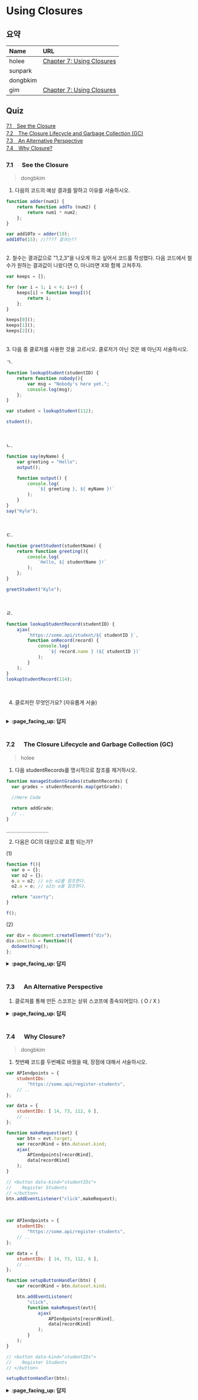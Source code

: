 # Using Closures

## 요약
| Name | URL |
|:---|:---|
| holee | [Chapter 7: Using Closures](https://github.com/hochan222/Everything-in-JavaScript/wiki/Chapter-7:-Using-Closures) |
| sunpark |  |
| dongbkim |  |
| gim | [Chapter 7: Using Closures](https://velog.io/@mkitigy/Chapter-7-Using-Closures) |

## Quiz
[7.1　See the Closure](#71---See-the-Closure)<br>
[7.2　The Closure Lifecycle and Garbage Collection (GC)](#72---The-Closure-Lifecycle-and-Garbage-Collection-GC)<br>
[7.3　An Alternative Perspective](#73---An-Alternative-Perspective)<br>
[7.4　Why Closure?](#74---Why-Closure)<br>

### 7.1 　  See the Closure

> dongbkim

1. 다음의 코드의 예상 결과를 말하고 이유를 서술하시오.

```js
function adder(num1) {
	return function addTo (num2) {
		return num1 * num2;
	};
}

var add10To = adder(10);
add10To(15); //???? 결과는??
```
<br/>
2. 철수는 결과값으로 "1,2,3"을 나오게 하고 싶어서 코드를 작성했다. 다음 코드에서 철수가 원하는 결과값이 나왔다면 O, 아니라면 X와 함께 고쳐주자.

```js
var keeps = [];

for (var i = 1; i < 4; i++) {
    keeps[i] = function keepI(){
        return i;
    };
}

keeps[0]();
keeps[1]();
keeps[2]();
```
<br/>
3. 다음 중 클로저를 사용한 것을 고르시오. 클로저가 아닌 것은 왜 아닌지 서술하시오.


ㄱ.

```js
function lookupStudent(studentID) {
    return function nobody(){
        var msg = "Nobody's here yet.";
        console.log(msg);
    };
}

var student = lookupStudent(112);

student();
```
<br/>

ㄴ.

```js
function say(myName) {
    var greeting = "Hello";
    output();

    function output() {
        console.log(
            `${ greeting }, ${ myName }!`
        );
    }
}
say("Kyle");
```
<br/>

ㄷ.
```js
function greetStudent(studentName) {
    return function greeting(){
        console.log(
            `Hello, ${ studentName }!`
        );
    };
}

greetStudent("Kyle");
```
<br/>

ㄹ.

```js
function lookupStudentRecord(studentID) {
    ajax(
        `https://some.api/student/${ studentID }`,
        function onRecord(record) {
            console.log(
                `${ record.name } (${ studentID })`
            );
        }
    );
}
lookupStudentRecord(114);
```
<br/>


4. 클로저란 무엇인가요? (자유롭게 서술)
<br/>
<details>
<summary> <b> :page_facing_up: 답지 </b>  </summary>
<div markdown="1">

1. **150**

<br/>
2.

```js
var keeps = [];

for (let i = 1; i < 4; i++) {
    keeps[i] = function keepI(){
        return i;
    };
}

keeps[0]();
keeps[1]();
keeps[2]();
```

```js
var keeps = [];

for (var i = 1; i < 4; i++) {
	int j = i;
    keeps[i] = function keepI(){
        return j;
    };
}

keeps[0]();
keeps[1]();
keeps[2]();
```
클로저는 값에 대한 것이 아니고 해당 변수에 접근하는 것이기 때문에, var의 변수 특징 상 위의 코드에서 값이 계속 유지가 된다. 때문에 각각에 다른 변수를 클로즈 오버하게 해주면 된다.

3. **ㄹ**, ajax에서 closure를 활용했다.
<br/>
ㄱ.
클로즈 오버할 수 있는 변수가 있으나 사용하지 않았다.
<br/>
ㄴ.
변수를 알맞게 넣고, close over를 시도하였으나, invoke할 때 따로 변수에 저장하지 않아 아무런 변화가 일어나지 않는다.
<br/>
ㄷ.
invocation이 myName 과 greeting이 있는 곳에서 일어났기 때문에 클로저가 아니다.
<br/>

4. 한 함수가 바깥에 있는 변수를 사용하고, 그 변수들이 닿을 수 없는 스코프 안에서 실행되는 동안 클로저를 볼 수 있다.

</div>
</details>
<br>



### 7.2 　  The Closure Lifecycle and Garbage Collection (GC)

> holee

1. 다음 studentRecords를 명시적으로 참조를 제거하시오.

```js
function manageStudentGrades(studentRecords) { 
  var grades = studentRecords.map(getGrade);
  
  //Here Code

  return addGrade;
  // ..
}
```

```________________```

2. 다음은 GC의 대상으로 표함 되는가?

(1)  

```js
function f(){
  var o = {};
  var o2 = {};
  o.a = o2; // o는 o2를 참조한다.
  o2.a = o; // o2는 o를 참조한다.

  return "azerty";
}

f();
```

(2)  

```js
var div = document.createElement("div");
div.onclick = function(){
  doSomething();
};
```

<details>
<summary> <b> :page_facing_up: 답지 </b>  </summary>
<div markdown="1">

1. 다음 studentRecords를 명시적으로 참조를 제거하시오.

```js
function manageStudentGrades(studentRecords) { 
  var grades = studentRecords.map(getGrade);
  
  // unset `studentRecords` to prevent unwanted 
  // memory retention in the closure 
  studentRecords = null;

  return addGrade;
  // ..
}
```

2. 다음은 GC의 대상으로 표함 되는가?

```js
function f(){
  var o = {};
  var o2 = {};
  o.a = o2; // o는 o2를 참조한다.
  o2.a = o; // o2는 o를 참조한다.

  return "azerty";
}

f();
```

```js
var div = document.createElement("div");
div.onclick = function(){
  doSomething();
}; // div 오브젝트는 이벤트 핸들러를 'onclick' 속성을 통해 참조한다.
// 이벤트 핸들러의 스코프에도 div 오브젝트가 있으므로 div 오브젝트에 접근할 수 있다. 따라서 이벤트 핸들러도 div 오브젝트를 참조한다.
// 순환이 발생했고 메모리 누수가 일어난다.
```

</div>
</details>
<br>

### 7.3 　  An Alternative Perspective

1. 클로져를 통해 만든 스코프는 상위 스코프에 종속되어있다. ( O / X )

<details>
<summary> <b> :page_facing_up: 답지 </b>  </summary>
<div markdown="1">

1. 클로져를 통해 만든 스코프는 상위 스코프에 종속되어있다. ( O / **X** )
  > Closure instead describes the magic of keeping alive a function instance, along with its whole scope environment and chain, for as long as there’s at least one reference to that function instance floating around in any other part of the program.

</div>
</details>
<br>

### 7.4 　  Why Closure?


> dongbkim

1. 첫번째 코드를 두번째로 바꿨을 때, 장점에 대해서 서술하시오.

```js
var APIendpoints = {
    studentIDs:
        "https://some.api/register-students",
    // ..
};

var data = {
    studentIDs: [ 14, 73, 112, 6 ],
    // ..
};

function makeRequest(evt) {
    var btn = evt.target;
    var recordKind = btn.dataset.kind;
    ajax(
        APIendpoints[recordKind],
        data[recordKind]
    );
}

// <button data-kind="studentIDs">
//    Register Students
// </button>
btn.addEventListener("click",makeRequest);
```
<br/>

```js
var APIendpoints = {
    studentIDs:
        "https://some.api/register-students",
    // ..
};

var data = {
    studentIDs: [ 14, 73, 112, 6 ],
    // ..
};

function setupButtonHandler(btn) {
    var recordKind = btn.dataset.kind;

    btn.addEventListener(
        "click",
        function makeRequest(evt){
            ajax(
                APIendpoints[recordKind],
                data[recordKind]
            );
        }
    );
}

// <button data-kind="studentIDs">
//    Register Students
// </button>

setupButtonHandler(btn);
```


<details>
<summary> <b> :page_facing_up: 답지 </b>  </summary>
<div markdown="1">

1. 첫번째 코드 같은 경우, 이벤트가 발생할 때마다 DOM 속성을 읽어야 하는데에 비해 두번째 코드는 이를 한번만 할 수 있게 해주고 적절하게 변수의 노출 범위를 제한한다.



</div>
</details>
<br>
